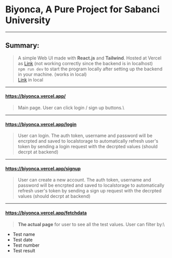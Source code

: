 # Biyonca, A Pure Project for Sabanci University
****
## Summary:
> A simple Web UI made with **React.js** and **Tailwind**. Hosted at Vercel as [Link](https://biyonca.vercel.app/) (not working correctly since the backend is in localhost)\
> `npm run dev` to start the program locally after setting up the backend in your machine. (works in local)\
> [Link](http://localhost:5173) in local
****
#### https://biyonca.vercel.app/
> Main page. User can click login / sign up buttons.\
****
#### https://biyonca.vercel.app/login
> User can login. The auth token, username and password will be encrpted and saved to localstorage to automatically refresh user's token by sending a login request with the decrpted values (should decrpt at backend)
****
#### https://biyonca.vercel.app/signup
> User can create a new account. The auth token, username and password will be encrpted and saved to localstorage to automatically refresh user's token by sending a sign up request with the decrpted values (should decrpt at backend)
****
#### https://biyonca.vercel.app/fetchdata
> **The actual page** for user to see all the test values. User can filter by:\
* Test name
* Test date
* Test number
* Test result
